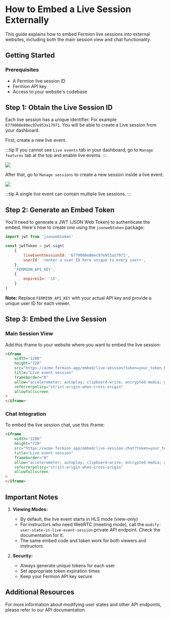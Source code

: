 # How to Embed a Live Session Externally

This guide explains how to embed Fermion live sessions into external websites, including both the main session view and chat functionality.

## Getting Started

### Prerequisites

-   A Fermion live session ID
-   Fermion API key
-   Access to your website's codebase

## Step 1: Obtain the Live Session ID

Each live session has a unique identifier. For example `6779080e80ec97e953a17971`. You will be able to create a Live session from your dashboard.

First, create a new live event.

:::tip
If you cannot see `Live events` tab in your dashboard, go to `Manage features` tab at the top and enable live events.
:::

![](https://codedamn-website-assets.s3.us-east-1.amazonaws.com/uploads/04-01-2025/screenshot-000662%402x.bbidar.png)

After that, go to `Manage sessions` to create a new session inside a live event:

![](https://codedamn-website-assets.s3.us-east-1.amazonaws.com/uploads/04-01-2025/screenshot-000663%402x.yakscf.png)

:::tip
A single live event can contain multiple live sessions.
:::

## Step 2: Generate an Embed Token

You'll need to generate a JWT (JSON Web Token) to authenticate the embed. Here's how to create one using the `jsonwebtoken` package:

```javascript
import jwt from 'jsonwebtoken'

const jwtToken = jwt.sign(
	{
		liveEventSessionId: '6779080e80ec97e953a17971',
		userId: '<enter a user ID here unique to every user>',
	},
	'FERMION_API_KEY',
	{
		expiresIn: '1h',
	}
)
```

**Note:** Replace `FERMION_API_KEY` with your actual API key and provide a unique user ID for each viewer.

## Step 3: Embed the Live Session

### Main Session View

Add this iframe to your website where you want to embed the live session:

```html
<iframe
	width="1280"
	height="720"
	src="https://acme.fermion.app/embed/live-session?token=your_token_here"
	title="Live event session"
	frameborder="0"
	allow="accelerometer; autoplay; clipboard-write; encrypted-media; gyroscope; picture-in-picture; web-share"
	referrerpolicy="strict-origin-when-cross-origin"
	allowfullscreen
>
</iframe>
```

### Chat Integration

To embed the live session chat, use this iframe:

```html
<iframe
	width="1280"
	height="720"
	src="https://acme.fermion.app/embed/live-session-chat?token=your_token_here"
	title="Live event session"
	frameborder="0"
	allow="accelerometer; autoplay; clipboard-write; encrypted-media; gyroscope; picture-in-picture; web-share"
	referrerpolicy="strict-origin-when-cross-origin"
	allowfullscreen
>
</iframe>
```

## Important Notes

1. **Viewing Modes:**

    - By default, the live event starts in HLS mode (view-only)
    - For instructors who need WebRTC (meeting mode), call the `modify-user-state-in-live-event-session` private API endpoint. Check the documentation for it.
    - The same embed code and token work for both viewers and instructors

2. **Security:**
    - Always generate unique tokens for each user
    - Set appropriate token expiration times
    - Keep your Fermion API key secure

## Additional Resources

For more information about modifying user states and other API endpoints, please refer to our API documentation.
